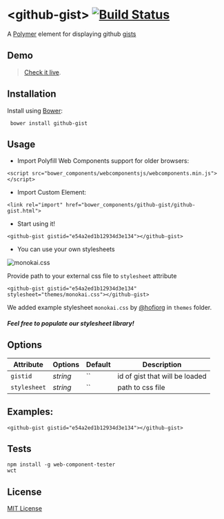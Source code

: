 # &lt;github-gist&gt; [![Build Status](https://travis-ci.org/dmaslov/github-gist.svg?branch=master)](https://travis-ci.org/dmaslov/github-gist)

A [Polymer](http://polymer-project.org) element for displaying github [gists](https://gist.github.com)

## Demo

> [Check it live](http://dmaslov.github.io/github-gist).

## Installation

Install using [Bower](http://bower.io):

```shell
 bower install github-gist
```

## Usage

* Import Polyfill Web Components support for older browsers:

```
<script src="bower_components/webcomponentsjs/webcomponents.min.js"></script>
```

* Import Custom Element:

```
<link rel="import" href="bower_components/github-gist/github-gist.html">
```

* Start using it!

```
<github-gist gistid="e54a2ed1b12934d3e134"></github-gist>
```

* You can use your own stylesheets

![monokai.css](http://i.imgur.com/abADNVW.png)

Provide path to your external css file to `stylesheet` attribute

```
<github-gist gistid="e54a2ed1b12934d3e134" stylesheet="themes/monokai.css"></github-gist>
```

We added example stylesheet `monokai.css` by [@hofiorg](https://github.com/hofiorg) in `themes` folder.

##### Feel free to populate our stylesheet library!

## Options

Attribute  | Options                   | Default             | Description
---        | ---                       | ---                 | ---
`gistid`      | *string*                  | ``                  | id of gist that will be loaded
`stylesheet`      | *string*                  | ``                  | path to css file


## Examples:

```
<github-gist gistid="e54a2ed1b12934d3e134"></github-gist>
```

## Tests

```shell
npm install -g web-component-tester
wct
```
## License

[MIT License](http://opensource.org/licenses/MIT)
